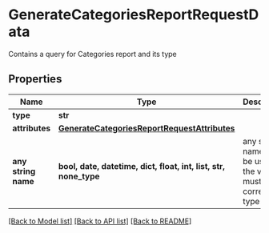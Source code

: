 # GenerateCategoriesReportRequestData

Contains a query for Categories report and its type

## Properties
Name | Type | Description | Notes
------------ | ------------- | ------------- | -------------
**type** | **str** |  | 
**attributes** | [**GenerateCategoriesReportRequestAttributes**](GenerateCategoriesReportRequestAttributes.md) |  | 
**any string name** | **bool, date, datetime, dict, float, int, list, str, none_type** | any string name can be used but the value must be the correct type | [optional]

[[Back to Model list]](../README.md#documentation-for-models) [[Back to API list]](../README.md#documentation-for-api-endpoints) [[Back to README]](../README.md)


